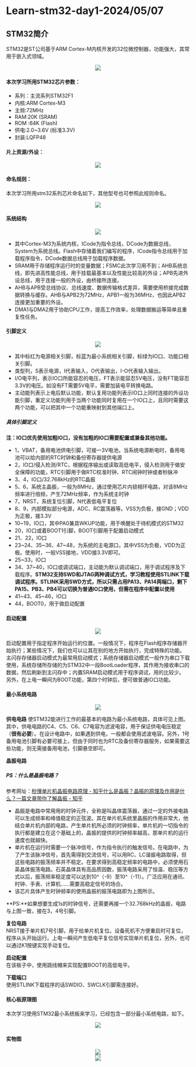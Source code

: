 # Learn-stm32-day1-2024/05/07
## STM32简介
STM32是ST公司基于ARM Cortex-M内核开发的32位微控制器，功能强大，其常用于嵌入式领域。  
<div align=center>
<img src="https://github.com/Fu0804/Learn-stm32/assets/151499353/89d91ae5-e450-482a-872e-7822b5405f61">
</div>

#### 本次学习所用STM32芯片参数：  
* 系列：主流系列STM32F1
* 内核:ARM Cortex-M3
* 主频:72MHz
* RAM:20K (SRAM)
* ROM :64K (Flash)
* 供电:2.0~3.6V (标准3.3V)
* 封装:LQFP48
  
#### 片上资源/外设：
<div align=center>
<img src="https://github.com/Fu0804/Learn-stm32/assets/151499353/5b3a45f0-74f3-44ff-9a6c-8e9fef0498b3">
</div>

#### 命名规则：
本次学习所用stm32系列芯片命名如下，其他型号也可参照此规则命名。
<div align=center>
<img src="https://github.com/Fu0804/Learn-stm32/assets/151499353/a509f847-a062-4405-82f6-40f8204ab358">
</div>

#### 系统结构
<div align=center>
<img src="https://github.com/Fu0804/Learn-stm32/assets/151499353/eb912069-cc1b-42fc-95bd-1e680cf5c957">
</div>
  
* 其中Cortex-M3为系统内核，ICode为指令总线，DCode为数据总线，System为系统总线。Flash中存储着我们编写的程序，ICode指令总线用于加载程序指令，DCode数据总线用于加载程序数据。  
* SRAM用于存储程序运行时的变量数据；FSMC此次学习用不到；AHB系统总线，即先进高性能总线，用于挂载最基本以及性能比较高的外设；APB先进外设总线，用于连接一般的外设，由桥接所连接。  
* AHB与APB受总线协议、总线速度、数据传输格式差异，需要使用桥接完成数据转换与缓存。AHB与APB2为72MHz，APB1一般为36MHz，也因此APB2连接更加重要的外设。  
* DMA1与DMA2用于协助CPU工作，提高工作效率，处理数据搬运等简单且重复性任务。  

#### 引脚定义
<div align=center>
<img src="https://github.com/Fu0804/Learn-stm32/assets/151499353/f661d0c8-6f78-436d-a0e7-9622edc914ba">
</div>

* 其中标红为电源相关引脚，标蓝为最小系统相关引脚，标绿为IO口、功能口相关引脚。
* 类型列，S表示电源，I代表输入，O代表输出，I-O代表输入输出。
* I/O电平列，表示IO口所能容忍的电压，FT表示能容忍5V电压，没有FT能容忍3.3V的电压。如没有FT需要5V电平，需要加装电平转换电路。
* 主动能列表示上电后默认功能，默认复用功能列表示IO口上同时连接的外设功能引脚，重定义功能列用于当两个功能同时复用在一个IO口上，且同时需要这两个功能，可以把其中一个功能重映射到其他端口上。
##### 具体引脚定义
**注：IO口优先使用加粗IO口，没有加粗的IO口需要配置或兼备其他功能。**  
* 1，VBAT，备用电池供电引脚，可接一3V电池，当系统电源断电时，备用电池可以给内部的RTC时钟和备份寄存器提供电源
* 2，IO口/侵入检测/RTC，根据程序输出或读取高低电平，侵入检测用于做安全保障的功能，RTC引脚用于做RTC校准时钟、RTC闹钟时钟或者秒脉冲
* 3、4，IO口/32.768kHz的RTC晶振
* 5、6，系统主晶振，一般为8MHz，通过使用芯片内锁相环电路，对该8MHz频率进行倍频，产生72MHz频率，作为系统主时钟
* 7，NRST，系统复位引脚，N代表低电平复位
* 8、9，内部模拟部分电源，ADC、RC震荡器等。VSS为负极，接GND；VDD为正极，接3.3V
* 10~19，IO口，其中PA0兼具WKUP功能，用于唤醒处于待机模式的STM32
* 20，IO口或着BOOT1引脚，BOOT引脚用于配置启动模式
* 21、22，IO口
* 23~24、35~36、47~48，为系统的主电源口，其中VSS为负极，VDD为正极。使用时，一般VSS接地，VDD接3.3V即可。
* 25~33，IO口
* 34、37~40，IO口或调试端口，主动能为默认调试端口，用于调试程序及下载程序。**STM32支持SWD和JTAG两种调试方式，学习教程使用STLINK下载调试程序。STLINK采用SWD方式，所以只需占用PA13、PA14两端口，剩下PA15、PB3、PB4可以切换为普通IO口使用，但需在程序中配置以使用**
* 41~43、45~46，IO口
* 44，BOOT0，用于做启动配置

#### 启动配置
<div align=center>
<img src="https://github.com/Fu0804/Learn-stm32/assets/151499353/80cca053-7cbf-4727-ada7-a5480fa08be2">
</div>
  
启动配置用于指定程序开始运行的位置。一般情况下，程序在Flash程序存储器开始执行；某些情况下，我们也可以让其在别的地方开始执行，完成特殊的功能。  
主闪存存储器启动模式为最常用启动模式；系统存储器启动模式一般作为串口下载使用，系统存储所存储的为STM32中一段BootLoader程序，其作用为接收串口的数据，然后刷新到主闪存中；内置SRAM启动模式用于程序调试，用的比较少。  
另外，在上电一瞬间为BOOT功能，第四个时钟后，便可做普通IO口功能。

#### 最小系统电路
<div align=center>
<img src="https://github.com/Fu0804/Learn-stm32/assets/151499353/09c9ccf6-8078-4d20-939d-947c6e0546c7">
</div>

**供电电路**
使STM32能进行工作的最基本的电路为最小系统电路，具体可见上图。  
其中，供电电路的C4、C5、C6、C7电容为滤波电容，用于保证供电电压稳定（**很有必要**）。在设计电路中，如果遇到供电，一般都会使用滤波电容。另外，1号备用电池引脚有必要可接上，但由于同时也为RTC及备份寄存器服务，如果需要这些功能，则无需接备用电池，引脚悬空即可。  

**晶振电路**  
##### PS：什么是晶振电路？
参考网址：[秒懂单片机晶振电路原理 - 知乎](https://zhuanlan.zhihu.com/p/72583737)[什么是晶振？晶振的原理及作用是什么？一篇文章带你了解晶振 - 知乎](https://zhuanlan.zhihu.com/p/526858084)
- 晶振是电路中常用用的时钟元件，全称是叫晶体震荡器，通过一定的外接电路可以生成频率和峰值稳定的正弦波。其在单片机系统里晶振的作用非常大，他结合单片机内部的电路，产生单片机所必须的时钟频率，单片机的一切指令的执行都是建立在这个基础上的，晶振的提供的时钟频率越高，那单片机的运行速度也就越快。
- 单片机在运行时需要一个脉冲信号，作为指令执行的触发信号。在电路中，为了产生该脉冲信号，首先需得到交流信号，可以用RC、LC谐振电路取得，但这些电路的振荡频率并不稳定。在要求得到高稳定频率的电路中，必须使用石英晶体振荡电路。石英晶体具有高品质因数，振荡电路采用了恒温、稳压等方式以后，振荡频率稳定度可以达到10^（-9）至10^（-11）。广泛应用在通讯、时钟、手表、计算机……需要高稳定信号的场合。
- 该芯片具体产生时钟频率的使用晶振的振荡电路即为上图所示。

**PS:**如果想要生成1s的时钟信号，还需要再接一个32.768kHz的晶振，电路与上图一致，接在3，4号引脚。  

**复位电路**  
NRST接于单片机7号引脚，用于给单片机复位。设备死机不方便重启时可复位，程序从头开始运行。上电一瞬间产生低电平复位信号实现单片机复位，另外，也可以通过K1按键实现手动复位。  

**启动配置**  
在该板子中，使用跳线帽来实现配置BOOT的高低电平。  

**下载端口**  
使用STLINK下载程序的话SWDIO、SWCLK引脚需连接好。  

#### 核心板原理图
本次学习使用STM32最小系统板来学习，已经包含一部分最小系统电路，如下。  
<div align=center>
<img src="https://github.com/Fu0804/Learn-stm32/assets/151499353/8433a45a-a4b3-49f9-b81c-9e35c9e87647">
</div>

#### 实物图
<div align=center>
<img src="https://github.com/Fu0804/Learn-stm32/assets/151499353/d5401ce1-4b18-40af-b9f7-9e111cf3bc37">
</div>

<div align=center>
<img src="https://github.com/Fu0804/Learn-stm32/assets/151499353/b2c5c7e7-1bad-458a-a518-947b8a2bdbf5">
</div>



